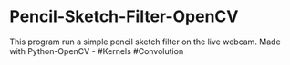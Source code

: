 # Pencil-Sketch-Filter-OpenCV
This program run a simple pencil sketch filter on the live webcam.
Made with Python-OpenCV - #Kernels #Convolution
